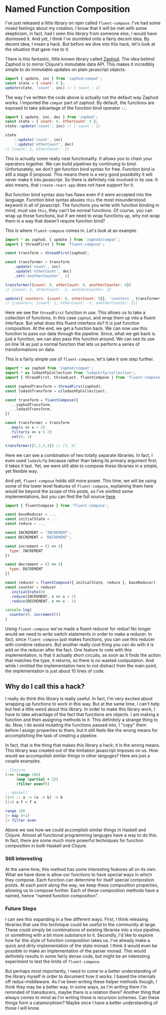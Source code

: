 # Named Function Composition

I've just released a little library on npm called `fluent-compose`. I've had some mixed feelings about my creation, I know that it will be met with some skepticism, in fact, had I seen this library from someone else, I would have dismissed it. And yet, I think I've stumbled onto a fairly decent idea. By decent idea, I mean a hack. But before we dive into this hack, let's look at the situation that gave rise to it.

There is this fantastic, little known library called [Zaphod](https://zaphod.surge.sh/). The idea behind Zaphod is to mirror Clojure's immutable data API. This makes it incredibly simple to do immutable updates on plain javascript objects.

```javascript
import { update, inc } from 'zaphod/compat';
const state = { count: 0 };
update(state, 'count', inc) // { count : 1}
```

The way I've written the code above is actually not the default way Zaphod works. I imported the `compat` part of zaphod. By default, the functions are exposed to take advantage of the function bind operator `::`.

```javascript
import { update, inc, dec } from 'zaphod';
const state = { count: 0, otherCount: 0 };
state::update('count', inc) // { count : 1}

state
    ::update('count', inc)
    ::update('otherCount', dec)
// {count: 1, otherCount: -1}
```

This is actually some really neat functionality. It allows you to chain your operators together. We can build pipelines by continuing to bind. Unfortunately, we don't get function bind syntax for free. Function bind is still a stage 0 proposal. This means there is a very good possibility it will never make it into javascript. So there is definitely risk involved in its use. It also means, that `create-react-app` does not have support for it. 

But function bind syntax also has flaws even if it were accepted into the language. Function bind syntax abuses `this` the most misunderstood keyword in all of javascript. The functions you write with function binding in mind, must use `this`, they can't be normal functions. Of course, you can wrap up those functions, but if we need to wrap functions up, why not wrap them in a way that doesn't require function bind?

This is where `fluent-compose` comes in. Let's look at an example.

```javascript
import * as zaphod, { update } from 'zaphod/compat';
import { threadFirst } from 'fluent-compose';

const transform = threadFirst(zaphod);

const transformer = transform
    .update('count', inc)
    .update('otherCount', dec)
    .set('anotherCounter', 2)

transformer({count: 0, otherCount: 0, anotherCounter: 0})
// {count: 1, otherCount: -1, anotherCounter: 2}

update({ counters: {count: 0, otherCount: 0}}, 'counters', transformer)
// {counters: {count: 1, otherCount: -1, anotherCounter: 2}}
```

Here we see the `threadFirst` function in use. This allows us to take a collection of functions, in this case `zaphod`, and wrap them up into a fluent interface. But what does this fluent interface do? It is just function composition. At the end, we get a function back. We can now use this function to pass our data through the pipeline. Since, what we get back is just a function, we can also pass this function around. We can see its use on line 14 as just a normal function that lets us perform a series of transformations on data.

This is a fairly simple use of `fluent-compose`, let's take it one step further.

```javascript
import * as zaphod from 'zaphod/compat';
import * as lodashFpCollection from 'lodash/fp/collection';
import { threadFirst, threadLast, fluentCompose } from 'fluent-compose';

const zaphodTransform = threadFirst(zaphod);
const lodashTransform = u(lodashFpCollection);

const transform = fluentCompose({
  ...zaphodTransform,
  ...lodashTransform,
})

const transformer = transform
  .map(x => x + 2)
  .filter(x => x % 2)
  .set(0, 3)

transformer([1,2,3,4]) // [3, 6]
```

Here we can see a combination of two totally separate libraries. In fact, I even used `lodash/fp` because rather than taking its primary argument first, it takes it last. Yet, we were still able to compose these libraries in a simple, yet flexible way. 

And yet, `fluent-compose` holds still more power. This time, we will be using some of the lower level features of `fluent-compose`, explaining them here would be beyond the scope of this posts, so I've omitted some implementations, but you can find the full source [here]().

```javascript
import { fluentCompose } from 'fluent-compose';

const baseReducer = ...
const initialState = ...
const reduce = ...

const INCREMENT = 'INCREMENT';
const DECREMENT = 'DECREMENT';

const increment = () => ({
  type: INCREMENT
})

const decrement = () => ({
  type: DECREMENT
})

const reducer = fluentCompose({ initialState, reduce }, baseReducer)
const counter = reducer
  .initialState(0)
  .reduce(INCREMENT, x => x + 1)
  .reduce(DECREMENT, x => x - 1)

console.log(
  counter(0, increment())
)
```

Using `fluent-compose` we've made a fluent reducer for redux! No longer would we need to write switch statements in order to make a reducer. In fact, since `fluent-compose` just makes functions, you can use this reducer with combine reducers. But another really cool thing you can do with it is add on the reducer after the fact. One feature to note with this implementation, is that it actually short circuits, as soon as it finds the action that matches the type, it returns, so there is no wasted computation. And while I omitted the implementation here to not distract from the main point, the implementation is just about 10 lines of code. 

## Why do I call this a hack?

I really do think this library is really useful. In fact, I'm very excited about wrapping up functions to work in this way. But at the same time, I can't help but feel a little weird about this library. In order to make this library work, I have to take advantage of the fact that functions are objects. I am making a function and then assigning methods to it. This definitely a strange thing to do. Now, I do avoid mutating the functions passed into, I "copy" them before I assign properties to them, but it still feels like the wrong means for accomplishing the task of creating a pipeline.

In fact, that is the thing that makes this library a hack; it is the wrong means. This library was created out of the limitation javascript imposes on us. How would we accompolish similar things in other languges? Here are just a couple examples.

```clojure
; Clojure
(->> (range 100)
     (map (partial + 2))
     (filter even?))
```

```haskell
-- Haskell
(|>) :: a -> (a -> b) -> b
(|>) a f = f a

range 100
|> map (+2)
|> filter even
```

Above we see how we could accomplish similar things in Haskell and Clojure. Almost all functional programming languges have a way to do this. In fact, there are some much more powerful techniques for function composition in both Haskell and Clojure.

### Still interesting

At the same time, this method has some interesting features all on its own. What we have done is allow our functions to have special ways in which they compose. Each function can determine for itself special compostion points. At each point along the way, we keep these composition properties, allowing us to compose further. Each of these composition methods have a named, hence "named function composition". 

### Future Steps

I can see this expanding in a few different ways. First, I think releasing libraries that use this technique could be useful to the community at large. These could simply be combinations of existing libraries into a nice pipeline, or something with a bit more substance to it. Secondly, I'd like to explore how far this style of function composition takes us. I've already make a quick and dirty implementation of the state monad. I think it would even be possible to make an implementation of the parser monad. This would definitely results in some fairly dense code, but might be an interesting experiment to test the limits of `fluent-compose`.

But perhaps most importantly, I need to come to a better understanding of the library myself in order to document how it works. I based the internals off redux-middleware. As I've been writing these helper methods though, I think they may be a better way. In some ways, as I'm writing them I'm reminded of transducers, maybe there is a relation there? Another thing that always comes to mind as I'm writing these is recursion schemes. Can these things form a catamorphism? Maybe once I have a better understanding of those I will know.